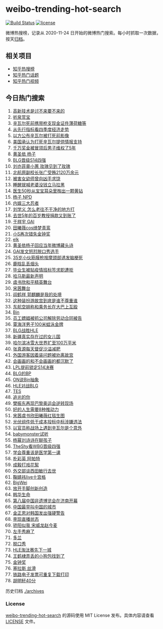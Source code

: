 # weibo-trending-hot-search

[![Build Status](https://github.com/justjavac/weibo-trending-hot-search/workflows/ci/badge.svg?branch=master)](https://github.com/justjavac/weibo-trending-hot-search/actions)
[![license](https://img.shields.io/github/license/justjavac/weibo-trending-hot-search)](https://github.com/justjavac/weibo-trending-hot-search/blob/master/LICENSE)

微博热搜榜，记录从 2020-11-24 日开始的微博热门搜索。每小时抓取一次数据，按天[归档](./archives)。

## 相关项目

- [知乎热搜榜](https://github.com/justjavac/zhihu-trending-top-search)
- [知乎热门话题](https://github.com/justjavac/zhihu-trending-hot-questions)
- [知乎热门视频](https://github.com/justjavac/zhihu-trending-hot-video)

## 今日热门搜索

<!-- BEGIN -->
<!-- 最后更新时间 Sat Oct 19 2024 05:16:28 GMT+0800 (China Standard Time) -->

1. [高新技术是讨不来要不来的](https://s.weibo.com//weibo?q=%23%E9%AB%98%E6%96%B0%E6%8A%80%E6%9C%AF%E6%98%AF%E8%AE%A8%E4%B8%8D%E6%9D%A5%E8%A6%81%E4%B8%8D%E6%9D%A5%E7%9A%84%23&Refer=new_time)
1. [听泉赏宝](https://s.weibo.com//weibo?q=%23%E5%90%AC%E6%B3%89%E8%B5%8F%E5%AE%9D%23&t=31&band_rank=2&Refer=top)
1. [辛瓦尔死前携带枪支现金证件薄荷糖等](https://s.weibo.com//weibo?q=%23%E8%BE%9B%E7%93%A6%E5%B0%94%E6%AD%BB%E5%89%8D%E6%90%BA%E5%B8%A6%E6%9E%AA%E6%94%AF%E7%8E%B0%E9%87%91%E8%AF%81%E4%BB%B6%E8%96%84%E8%8D%B7%E7%B3%96%E7%AD%89%23&t=31&band_rank=6&Refer=top)
1. [从先行指标看四季度经济走势](https://s.weibo.com//weibo?q=%23%E4%BB%8E%E5%85%88%E8%A1%8C%E6%8C%87%E6%A0%87%E7%9C%8B%E5%9B%9B%E5%AD%A3%E5%BA%A6%E7%BB%8F%E6%B5%8E%E8%B5%B0%E5%8A%BF%23&t=31&band_rank=3&Refer=top)
1. [以方公布辛瓦尔被打死前影像](https://s.weibo.com//weibo?q=%E4%BB%A5%E6%96%B9%E5%85%AC%E5%B8%83%E8%BE%9B%E7%93%A6%E5%B0%94%E8%A2%AB%E6%89%93%E6%AD%BB%E5%89%8D%E5%BD%B1%E5%83%8F&t=31&band_rank=5&Refer=top)
1. [美国承认为打死辛瓦尔提供情报支持](https://s.weibo.com//weibo?q=%23%E7%BE%8E%E5%9B%BD%E6%89%BF%E8%AE%A4%E4%B8%BA%E6%89%93%E6%AD%BB%E8%BE%9B%E7%93%A6%E5%B0%94%E6%8F%90%E4%BE%9B%E6%83%85%E6%8A%A5%E6%94%AF%E6%8C%81%23&t=31&band_rank=4&Refer=top)
1. [千万奖金被冒领后男子维权了5年](https://s.weibo.com//weibo?q=%23%E5%8D%83%E4%B8%87%E5%A5%96%E9%87%91%E8%A2%AB%E5%86%92%E9%A2%86%E5%90%8E%E7%94%B7%E5%AD%90%E7%BB%B4%E6%9D%83%E4%BA%865%E5%B9%B4%23&t=31&band_rank=4&Refer=top)
1. [黄圣依 杨子](https://s.weibo.com//weibo?q=%E9%BB%84%E5%9C%A3%E4%BE%9D%20%E6%9D%A8%E5%AD%90&t=31&band_rank=9&Refer=top)
1. [BLG晋级S14四强](https://s.weibo.com//weibo?q=BLG%E6%99%8B%E7%BA%A7S14%E5%9B%9B%E5%BC%BA&t=31&band_rank=1&Refer=top)
1. [刘亦菲章小蕙 玫瑰见到了玫瑰](https://s.weibo.com//weibo?q=%E5%88%98%E4%BA%A6%E8%8F%B2%E7%AB%A0%E5%B0%8F%E8%95%99%20%E7%8E%AB%E7%91%B0%E8%A7%81%E5%88%B0%E4%BA%86%E7%8E%AB%E7%91%B0&t=31&band_rank=7&Refer=top)
1. [北航原副校长张广受贿2120万余元](https://s.weibo.com//weibo?q=%23%E5%8C%97%E8%88%AA%E5%8E%9F%E5%89%AF%E6%A0%A1%E9%95%BF%E5%BC%A0%E5%B9%BF%E5%8F%97%E8%B4%BF2120%E4%B8%87%E4%BD%99%E5%85%83%23&t=31&band_rank=10&Refer=top)
1. [被害女幼师曾向凶手求饶](https://s.weibo.com//weibo?q=%23%E8%A2%AB%E5%AE%B3%E5%A5%B3%E5%B9%BC%E5%B8%88%E6%9B%BE%E5%90%91%E5%87%B6%E6%89%8B%E6%B1%82%E9%A5%B6%23&t=31&band_rank=11&Refer=top)
1. [睡醒就喊老婆没钱立马拉黑](https://s.weibo.com//weibo?q=%23%E7%9D%A1%E9%86%92%E5%B0%B1%E5%96%8A%E8%80%81%E5%A9%86%E6%B2%A1%E9%92%B1%E7%AB%8B%E9%A9%AC%E6%8B%89%E9%BB%91%23&t=31&band_rank=48&Refer=top)
1. [医生50秒从宝宝耳朵里掏出一颗黄钻](https://s.weibo.com//weibo?q=%23%E5%8C%BB%E7%94%9F50%E7%A7%92%E4%BB%8E%E5%AE%9D%E5%AE%9D%E8%80%B3%E6%9C%B5%E9%87%8C%E6%8E%8F%E5%87%BA%E4%B8%80%E9%A2%97%E9%BB%84%E9%92%BB%23&t=31&band_rank=12&Refer=top)
1. [杨子 NPD](https://s.weibo.com//weibo?q=%E6%9D%A8%E5%AD%90%20NPD&t=31&band_rank=13&Refer=top)
1. [内娱三大忍者](https://s.weibo.com//weibo?q=%E5%86%85%E5%A8%B1%E4%B8%89%E5%A4%A7%E5%BF%8D%E8%80%85&t=31&band_rank=14&Refer=top)
1. [刘学义 怎么老往不干净的地方打](https://s.weibo.com//weibo?q=%E5%88%98%E5%AD%A6%E4%B9%89%20%E6%80%8E%E4%B9%88%E8%80%81%E5%BE%80%E4%B8%8D%E5%B9%B2%E5%87%80%E7%9A%84%E5%9C%B0%E6%96%B9%E6%89%93&t=31&band_rank=16&Refer=top)
1. [去世5年的百岁教授捐款又到账了](https://s.weibo.com//weibo?q=%23%E5%8E%BB%E4%B8%965%E5%B9%B4%E7%9A%84%E7%99%BE%E5%B2%81%E6%95%99%E6%8E%88%E6%8D%90%E6%AC%BE%E5%8F%88%E5%88%B0%E8%B4%A6%E4%BA%86%23&t=31&band_rank=39&Refer=top)
1. [于祥宇 GAI](https://s.weibo.com//weibo?q=%E4%BA%8E%E7%A5%A5%E5%AE%87%20GAI&t=31&band_rank=26&Refer=top)
1. [田曦薇cos绮梦青鸾](https://s.weibo.com//weibo?q=%23%E7%94%B0%E6%9B%A6%E8%96%87cos%E7%BB%AE%E6%A2%A6%E9%9D%92%E9%B8%BE%23&t=31&band_rank=20&Refer=top)
1. [小S再次错失金钟奖](https://s.weibo.com//weibo?q=%23%E5%B0%8FS%E5%86%8D%E6%AC%A1%E9%94%99%E5%A4%B1%E9%87%91%E9%92%9F%E5%A5%96%23&t=31&band_rank=17&Refer=top)
1. [elk](https://s.weibo.com//weibo?q=elk&t=31&band_rank=31&Refer=top)
1. [黄圣依杨子回应当年微博藏头诗](https://s.weibo.com//weibo?q=%E9%BB%84%E5%9C%A3%E4%BE%9D%E6%9D%A8%E5%AD%90%E5%9B%9E%E5%BA%94%E5%BD%93%E5%B9%B4%E5%BE%AE%E5%8D%9A%E8%97%8F%E5%A4%B4%E8%AF%97&t=31&band_rank=24&Refer=top)
1. [GAI发文怒怼脱口秀选手](https://s.weibo.com//weibo?q=%23GAI%E5%8F%91%E6%96%87%E6%80%92%E6%80%BC%E8%84%B1%E5%8F%A3%E7%A7%80%E9%80%89%E6%89%8B%23&t=31&band_rank=21&Refer=top)
1. [35岁小伙筋膜枪按摩颈部诱发脑梗死](https://s.weibo.com//weibo?q=%2335%E5%B2%81%E5%B0%8F%E4%BC%99%E7%AD%8B%E8%86%9C%E6%9E%AA%E6%8C%89%E6%91%A9%E9%A2%88%E9%83%A8%E8%AF%B1%E5%8F%91%E8%84%91%E6%A2%97%E6%AD%BB%23&t=31&band_rank=23&Refer=top)
1. [鹿晗乱丢烟头](https://s.weibo.com//weibo?q=%23%E9%B9%BF%E6%99%97%E4%B9%B1%E4%B8%A2%E7%83%9F%E5%A4%B4%23&t=31&band_rank=22&Refer=top)
1. [毕业生被贴疫情班标签求职遭拒](https://s.weibo.com//weibo?q=%23%E6%AF%95%E4%B8%9A%E7%94%9F%E8%A2%AB%E8%B4%B4%E7%96%AB%E6%83%85%E7%8F%AD%E6%A0%87%E7%AD%BE%E6%B1%82%E8%81%8C%E9%81%AD%E6%8B%92%23&t=31&band_rank=26&Refer=top)
1. [哈马斯最新声明](https://s.weibo.com//weibo?q=%23%E5%93%88%E9%A9%AC%E6%96%AF%E6%9C%80%E6%96%B0%E5%A3%B0%E6%98%8E%23&t=31&band_rank=25&Refer=top)
1. [虞书欣和平精英舞台](https://s.weibo.com//weibo?q=%E8%99%9E%E4%B9%A6%E6%AC%A3%E5%92%8C%E5%B9%B3%E7%B2%BE%E8%8B%B1%E8%88%9E%E5%8F%B0&t=31&band_rank=41&Refer=top)
1. [宋茜舞台](https://s.weibo.com//weibo?q=%E5%AE%8B%E8%8C%9C%E8%88%9E%E5%8F%B0&t=31&band_rank=29&Refer=top)
1. [阎鹤祥 郭麒麟是我的处境](https://s.weibo.com//weibo?q=%E9%98%8E%E9%B9%A4%E7%A5%A5%20%E9%83%AD%E9%BA%92%E9%BA%9F%E6%98%AF%E6%88%91%E7%9A%84%E5%A4%84%E5%A2%83&t=31&band_rank=43&Refer=top)
1. [这种装扮游故宫到底是谁不尊重谁](https://s.weibo.com//weibo?q=%23%E8%BF%99%E7%A7%8D%E8%A3%85%E6%89%AE%E6%B8%B8%E6%95%85%E5%AE%AB%E5%88%B0%E5%BA%95%E6%98%AF%E8%B0%81%E4%B8%8D%E5%B0%8A%E9%87%8D%E8%B0%81%23&t=31&band_rank=18&Refer=top)
1. [东航空姐称和乘务长在大巴上互殴](https://s.weibo.com//weibo?q=%23%E4%B8%9C%E8%88%AA%E7%A9%BA%E5%A7%90%E7%A7%B0%E5%92%8C%E4%B9%98%E5%8A%A1%E9%95%BF%E5%9C%A8%E5%A4%A7%E5%B7%B4%E4%B8%8A%E4%BA%92%E6%AE%B4%23&t=31&band_rank=13&Refer=top)
1. [Bin](https://s.weibo.com//weibo?q=Bin&t=31&band_rank=16&Refer=top)
1. [员工嫖娼被抓公司解除劳动合同被告](https://s.weibo.com//weibo?q=%23%E5%91%98%E5%B7%A5%E5%AB%96%E5%A8%BC%E8%A2%AB%E6%8A%93%E5%85%AC%E5%8F%B8%E8%A7%A3%E9%99%A4%E5%8A%B3%E5%8A%A8%E5%90%88%E5%90%8C%E8%A2%AB%E5%91%8A%23&t=31&band_rank=39&Refer=top)
1. [覃海洋男子100米蛙泳金牌](https://s.weibo.com//weibo?q=%23%E8%A6%83%E6%B5%B7%E6%B4%8B%E7%94%B7%E5%AD%90100%E7%B1%B3%E8%9B%99%E6%B3%B3%E9%87%91%E7%89%8C%23&t=31&band_rank=8&Refer=top)
1. [BLG战胜HLE](https://s.weibo.com//weibo?q=%23BLG%E6%88%98%E8%83%9CHLE%23&t=31&band_rank=27&Refer=top)
1. [新疆真实存在过的女儿国](https://s.weibo.com//weibo?q=%23%E6%96%B0%E7%96%86%E7%9C%9F%E5%AE%9E%E5%AD%98%E5%9C%A8%E8%BF%87%E7%9A%84%E5%A5%B3%E5%84%BF%E5%9B%BD%23&t=31&band_rank=50&Refer=top)
1. [哈尔滨冰雪大世界扩至100万平米](https://s.weibo.com//weibo?q=%23%E5%93%88%E5%B0%94%E6%BB%A8%E5%86%B0%E9%9B%AA%E5%A4%A7%E4%B8%96%E7%95%8C%E6%89%A9%E8%87%B3100%E4%B8%87%E5%B9%B3%E7%B1%B3%23&t=31&band_rank=6&Refer=top)
1. [张真源每天督促沙溢减肥](https://s.weibo.com//weibo?q=%23%E5%BC%A0%E7%9C%9F%E6%BA%90%E6%AF%8F%E5%A4%A9%E7%9D%A3%E4%BF%83%E6%B2%99%E6%BA%A2%E5%87%8F%E8%82%A5%23&t=31&band_rank=31&Refer=top)
1. [外国游客因着装问题被劝离故宫](https://s.weibo.com//weibo?q=%23%E5%A4%96%E5%9B%BD%E6%B8%B8%E5%AE%A2%E5%9B%A0%E7%9D%80%E8%A3%85%E9%97%AE%E9%A2%98%E8%A2%AB%E5%8A%9D%E7%A6%BB%E6%95%85%E5%AE%AB%23&t=31&band_rank=34&Refer=top)
1. [会画画的和不会画画的都沉默了](https://s.weibo.com//weibo?q=%E4%BC%9A%E7%94%BB%E7%94%BB%E7%9A%84%E5%92%8C%E4%B8%8D%E4%BC%9A%E7%94%BB%E7%94%BB%E7%9A%84%E9%83%BD%E6%B2%89%E9%BB%98%E4%BA%86&t=31&band_rank=41&Refer=top)
1. [LPL提前锁定S14决赛](https://s.weibo.com//weibo?q=LPL%E6%8F%90%E5%89%8D%E9%94%81%E5%AE%9AS14%E5%86%B3%E8%B5%9B&t=31&band_rank=37&Refer=top)
1. [BLG的BP](https://s.weibo.com//weibo?q=BLG%E7%9A%84BP&t=31&band_rank=19&Refer=top)
1. [ON说Bin抽象](https://s.weibo.com//weibo?q=%23ON%E8%AF%B4Bin%E6%8A%BD%E8%B1%A1%23&t=31&band_rank=25&Refer=top)
1. [HLE对战BLG](https://s.weibo.com//weibo?q=%23HLE%E5%AF%B9%E6%88%98BLG%23&t=31&band_rank=16&Refer=top)
1. [TES](https://s.weibo.com//weibo?q=TES&t=31&band_rank=35&Refer=top)
1. [追光的你](https://s.weibo.com//weibo?q=%23%E8%BF%BD%E5%85%89%E7%9A%84%E4%BD%A0%23&t=31&band_rank=50&Refer=top)
1. [樊振东再现巴黎奥运会逆转现场](https://s.weibo.com//weibo?q=%23%E6%A8%8A%E6%8C%AF%E4%B8%9C%E5%86%8D%E7%8E%B0%E5%B7%B4%E9%BB%8E%E5%A5%A5%E8%BF%90%E4%BC%9A%E9%80%86%E8%BD%AC%E7%8E%B0%E5%9C%BA%23&t=31&band_rank=50&Refer=top)
1. [好的人生需要8种推动力](https://s.weibo.com//weibo?q=%23%E5%A5%BD%E7%9A%84%E4%BA%BA%E7%94%9F%E9%9C%80%E8%A6%818%E7%A7%8D%E6%8E%A8%E5%8A%A8%E5%8A%9B%23&t=31&band_rank=10&Refer=top)
1. [宋茜虞书欣田曦薇红毯生图](https://s.weibo.com//weibo?q=%23%E5%AE%8B%E8%8C%9C%E8%99%9E%E4%B9%A6%E6%AC%A3%E7%94%B0%E6%9B%A6%E8%96%87%E7%BA%A2%E6%AF%AF%E7%94%9F%E5%9B%BE%23&t=31&band_rank=6&Refer=top)
1. [光伏组件低于成本投标中标涉嫌违法](https://s.weibo.com//weibo?q=%23%E5%85%89%E4%BC%8F%E7%BB%84%E4%BB%B6%E4%BD%8E%E4%BA%8E%E6%88%90%E6%9C%AC%E6%8A%95%E6%A0%87%E4%B8%AD%E6%A0%87%E6%B6%89%E5%AB%8C%E8%BF%9D%E6%B3%95%23&t=31&band_rank=10&Refer=top)
1. [以官员称战场上遇到辛瓦尔是个意外](https://s.weibo.com//weibo?q=%23%E4%BB%A5%E5%AE%98%E5%91%98%E7%A7%B0%E6%88%98%E5%9C%BA%E4%B8%8A%E9%81%87%E5%88%B0%E8%BE%9B%E7%93%A6%E5%B0%94%E6%98%AF%E4%B8%AA%E6%84%8F%E5%A4%96%23&t=31&band_rank=10&Refer=top)
1. [babymonster试听](https://s.weibo.com//weibo?q=babymonster%E8%AF%95%E5%90%AC&t=31&band_rank=46&Refer=top)
1. [杨幂刘诗诗在聊孩子](https://s.weibo.com//weibo?q=%23%E6%9D%A8%E5%B9%82%E5%88%98%E8%AF%97%E8%AF%97%E5%9C%A8%E8%81%8A%E5%AD%A9%E5%AD%90%23&t=31&band_rank=40&Refer=top)
1. [TheShy看WBG晋级四强](https://s.weibo.com//weibo?q=%23TheShy%E7%9C%8BWBG%E6%99%8B%E7%BA%A7%E5%9B%9B%E5%BC%BA%23&t=31&band_rank=30&Refer=top)
1. [学会尊重该是医学第一课](https://s.weibo.com//weibo?q=%23%E5%AD%A6%E4%BC%9A%E5%B0%8A%E9%87%8D%E8%AF%A5%E6%98%AF%E5%8C%BB%E5%AD%A6%E7%AC%AC%E4%B8%80%E8%AF%BE%23&t=31&band_rank=21&Refer=top)
1. [朴彩英 阿帕特](https://s.weibo.com//weibo?q=%E6%9C%B4%E5%BD%A9%E8%8B%B1%20%E9%98%BF%E5%B8%95%E7%89%B9&t=31&band_rank=41&Refer=top)
1. [成毅打戏花絮](https://s.weibo.com//weibo?q=%E6%88%90%E6%AF%85%E6%89%93%E6%88%8F%E8%8A%B1%E7%B5%AE&t=31&band_rank=46&Refer=top)
1. [外交部谈西田敏行去世](https://s.weibo.com//weibo?q=%23%E5%A4%96%E4%BA%A4%E9%83%A8%E8%B0%88%E8%A5%BF%E7%94%B0%E6%95%8F%E8%A1%8C%E5%8E%BB%E4%B8%96%23&t=31&band_rank=25&Refer=top)
1. [鞠婧祎live十宫格](https://s.weibo.com//weibo?q=%23%E9%9E%A0%E5%A9%A7%E7%A5%8Elive%E5%8D%81%E5%AE%AB%E6%A0%BC%23&t=31&band_rank=47&Refer=top)
1. [BigWei](https://s.weibo.com//weibo?q=BigWei&t=31&band_rank=33&Refer=top)
1. [放开手脚创新创造](https://s.weibo.com//weibo?q=%23%E6%94%BE%E5%BC%80%E6%89%8B%E8%84%9A%E5%88%9B%E6%96%B0%E5%88%9B%E9%80%A0%23&t=31&band_rank=12&Refer=top)
1. [韩华生命](https://s.weibo.com//weibo?q=%E9%9F%A9%E5%8D%8E%E7%94%9F%E5%91%BD&t=31&band_rank=18&Refer=top)
1. [第八届中国非遗博览会在济南开幕](https://s.weibo.com//weibo?q=%23%E7%AC%AC%E5%85%AB%E5%B1%8A%E4%B8%AD%E5%9B%BD%E9%9D%9E%E9%81%97%E5%8D%9A%E8%A7%88%E4%BC%9A%E5%9C%A8%E6%B5%8E%E5%8D%97%E5%BC%80%E5%B9%95%23&t=31&band_rank=35&Refer=top)
1. [中国最早叫中国的城市](https://s.weibo.com//weibo?q=%23%E4%B8%AD%E5%9B%BD%E6%9C%80%E6%97%A9%E5%8F%AB%E4%B8%AD%E5%9B%BD%E7%9A%84%E5%9F%8E%E5%B8%82%23&t=31&band_rank=15&Refer=top)
1. [金正恩对韩国发出强硬警告](https://s.weibo.com//weibo?q=%23%E9%87%91%E6%AD%A3%E6%81%A9%E5%AF%B9%E9%9F%A9%E5%9B%BD%E5%8F%91%E5%87%BA%E5%BC%BA%E7%A1%AC%E8%AD%A6%E5%91%8A%23&t=31&band_rank=47&Refer=top)
1. [李现直播状态](https://s.weibo.com//weibo?q=%E6%9D%8E%E7%8E%B0%E7%9B%B4%E6%92%AD%E7%8A%B6%E6%80%81&t=31&band_rank=28&Refer=top)
1. [骄阳似我 宋威龙赵今麦](https://s.weibo.com//weibo?q=%E9%AA%84%E9%98%B3%E4%BC%BC%E6%88%91%20%E5%AE%8B%E5%A8%81%E9%BE%99%E8%B5%B5%E4%BB%8A%E9%BA%A6&t=31&band_rank=45&Refer=top)
1. [左手秀麻了](https://s.weibo.com//weibo?q=%E5%B7%A6%E6%89%8B%E7%A7%80%E9%BA%BB%E4%BA%86&t=31&band_rank=32&Refer=top)
1. [多兰](https://s.weibo.com//weibo?q=%E5%A4%9A%E5%85%B0&t=31&band_rank=36&Refer=top)
1. [脱口秀](https://s.weibo.com//weibo?q=%E8%84%B1%E5%8F%A3%E7%A7%80&t=31&band_rank=38&Refer=top)
1. [HLE淘汰赛先下一城](https://s.weibo.com//weibo?q=%23HLE%E6%B7%98%E6%B1%B0%E8%B5%9B%E5%85%88%E4%B8%8B%E4%B8%80%E5%9F%8E%23&t=31&band_rank=42&Refer=top)
1. [王鹤棣弄丢的小狗包找到了](https://s.weibo.com//weibo?q=%23%E7%8E%8B%E9%B9%A4%E6%A3%A3%E5%BC%84%E4%B8%A2%E7%9A%84%E5%B0%8F%E7%8B%97%E5%8C%85%E6%89%BE%E5%88%B0%E4%BA%86%23&t=31&band_rank=43&Refer=top)
1. [金钟奖](https://s.weibo.com//weibo?q=%E9%87%91%E9%92%9F%E5%A5%96&t=31&band_rank=44&Refer=top)
1. [塞拉斯 丝滑](https://s.weibo.com//weibo?q=%E5%A1%9E%E6%8B%89%E6%96%AF%20%E4%B8%9D%E6%BB%91&t=31&band_rank=46&Refer=top)
1. [铁路电子发票可重复下载打印](https://s.weibo.com//weibo?q=%23%E9%93%81%E8%B7%AF%E7%94%B5%E5%AD%90%E5%8F%91%E7%A5%A8%E5%8F%AF%E9%87%8D%E5%A4%8D%E4%B8%8B%E8%BD%BD%E6%89%93%E5%8D%B0%23&t=31&band_rank=48&Refer=top)
1. [胡明轩40分](https://s.weibo.com//weibo?q=%23%E8%83%A1%E6%98%8E%E8%BD%A940%E5%88%86%23&t=31&band_rank=49&Refer=top)

<!-- END -->

历史归档 [./archives](./archives)

### License

[weibo-trending-hot-search](https://github.com/justjavac/weibo-trending-hot-search) 的源码使用 MIT License
发布。具体内容请查看 [LICENSE](./LICENSE) 文件。
